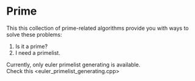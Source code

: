 # Prime  

This this collection of prime-related algorithms provide you with ways to solve these problems:  
1. Is it a prime?  
2. I need a primelist.  

Currently, only euler primelist generating is available.  
Check this <euler_primelist_generating.cpp>  